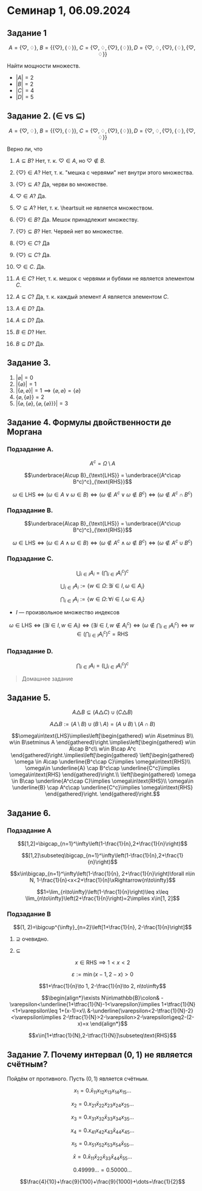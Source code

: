 # Семинар 1, 06.09.2024

## Задание 1

$$A=\{\heartsuit, \diamondsuit\},\ B=\{\{\heartsuit\},\{\diamondsuit\}\},\ C=\{\heartsuit,\diamondsuit,\{\heartsuit\},\{\diamondsuit\}\}, D=\{\heartsuit,\diamondsuit,\{\heartsuit\},\{\diamondsuit\},\{\heartsuit,\diamondsuit\}\}$$

Найти мощности множеств.

* $|A|=2$
* $|B|=2$
* $|C|=4$
* $|D|=5$

## Задание 2. ($\in$ vs $\subseteq$)

$$A=\{\heartsuit, \diamondsuit\},\ B=\{\{\heartsuit\},\{\diamondsuit\}\},\ C=\{\heartsuit,\diamondsuit,\{\heartsuit\},\{\diamondsuit\}\}, D=\{\heartsuit,\diamondsuit,\{\heartsuit\},\{\diamondsuit\},\{\heartsuit,\diamondsuit\}\}$$

Верно ли, что 

1. $A\subseteq B$?
Нет, т. к. $\heartsuit\in A$, но $\heartsuit\not\in B$.

2. $\{\heartsuit\}\in A$? Нет, т. к. "мешка с червями" нет внутри этого множества.

3. $\{\heartsuit\}\subseteq A$? Да, черви во множестве.

4. $\heartsuit\in A$? Да.

5. $\heartsuit\subseteq A$? Нет, т. к. \heartsuit не является множеством. 

6. $\{\heartsuit\}\in B$? Да. Мешок принадлежит множеству.

7. $\{\heartsuit\}\subseteq B$? Нет. Червей нет во множестве.

8. $\{\heartsuit\}\in C$? Да

9. $\{\heartsuit\}\subseteq C$? Да.

10. $\heartsuit \in C$. Да.

11. $A\in C$? Нет, т. к. мешок с червями и бубями не является элементом $C$.

12. $A\subseteq C$? Да, т. к. каждый элемент $А$ является элементом $C$.

13. $A\in D$? Да.

14. $A\subseteq D$? Да.

15. $B\in D$? Нет.

16. $B\subseteq D$? Да.

## Задание 3.

1. $|\varnothing|=0$
2. $|\{\varnothing\}|=1$
3. $|\{\varnothing,\varnothing\}|=1 \implies \{\varnothing,\varnothing\}=\{\varnothing\}$
4. $\{\varnothing,\{\varnothing\}\}=2$
5. $|\{\varnothing, \{\varnothing\}, \{\varnothing, \{\varnothing\}\}\}| = 3$

## Задание 4. Формулы двойственности де Моргана

### Подзадание А.

$$A^c=\Omega\setminus A$$

$$\underbrace{A\cup B}_{\text{LHS}} = \underbrace{(A^c\cap B^c)^c}_{\text{RHS}}$$

$$\omega\in\text{LHS}\iff (\omega\in A\lor\omega\in B)\iff(\omega\not\in A^c \lor \omega\not\in B^c)\iff(\omega\not\in A^c\cap B^c)$$

### Подзадание B.

$$\underbrace{A\cap B}_{\text{LHS}} = \underbrace{(A^c\cup B^c)^c}_{\text{RHS}}$$

$$\omega\in\text{LHS}\iff(\omega\in A \land\omega\in B)\iff (\omega\not\in A^c \land \omega\not\in B^c)\iff(\omega\not\in A^c\cup B^c)$$

### Подзадание С.

$$\bigcup_{i\in I}A_i=\left(\bigcap_{i\in I}A_i^c\right)^c$$

$$\bigcup_{i\in I}A_i:=\{w\in\Omega\colon\exists i\in I,\omega\in A_i\}$$

$$\bigcap_{i\in I}A_i:=\{w\in\Omega\colon\forall i\in I,\omega\in A_i\}$$

* $I$ — произвольное множество индексов

$$\omega\in\text{LHS}\iff(\exists i\in I, w\in A_i)\iff(\exists i \in I, w\not\in A_i^c)\iff\left(\omega\not\in\bigcap_{i\in I}A_i^c\right)\iff w\in\left(\bigcap_{i\in I}A_i^c\right)^c=\text{RHS}$$

### Подзадание D.

$$\bigcap_{i\in I}A_i=\left(\bigcup_{i\in I}A_i^c\right)^c$$

> Домашнее задание

## Задание 5.

$$A\triangle B\subseteq (A\triangle C)\cup(C\triangle B)$$

$$A\triangle B :=(A\setminus B)\cup(B\setminus A)=(A\cup B)\setminus (A\cap B)$$

$$\omega\in\text{LHS}\implies\left[\begin{gathered}
w\in A\setminus B\\
w\in B\setminus A
\end{gathered}\right.\implies\left[\begin{gathered}
w\in A\cap B^c\\
w\in B\cap A^c
\end{gathered}\right.\implies\left[\begin{gathered}
\left[\begin{gathered}
    \omega \in A\cap \underline{B^c\cap C}\implies \omega\in\text{RHS}\\
    \omega\in \underline{A} \cap B^c\cap \underline{C^c}\implies \omega\in\text{RHS}
\end{gathered}\right.\\
\left[\begin{gathered}
    \omega \in B\cap \underline{A^c\cap C}\implies \omega\in\text{RHS}\\
    \omega\in \underline{B} \cap A^c\cap \underline{C^c}\implies \omega\in\text{RHS}
\end{gathered}\right.
\end{gathered}\right.$$

## Задание 6.

### Подзадание А

$$[1,2]=\bigcap_{n=1}^\infty\left(1-\frac{1}{n},2+\frac{1}{n}\right)$$

$$[1,2]\subseteq\bigcap_{n=1}^\infty\left(1-\frac{1}{n},2+\frac{1}{n}\right)$$

$$x\in\bigcap_{n=1}^\infty\left(1-\frac{1}{n}, 2+\frac{1}{n}\right)\forall n\in N, 1-\frac{1}{n}<x<2+\frac{1}{n}\xRightarrow{n\to\infty}$$

$$1=\lim_{n\to\infty}\left(1-\frac{1}{n}\right)\leq x\leq \lim_{n\to\infty}\left(2+\frac{1}{n}\right)=2\implies x\in[1, 2]$$

### Подзадание В

$$(1, 2)=\bigcup^{\infty}_{n=2}\left[1+\frac{1}{n}, 2-\frac{1}{n}\right]$$

1. ${\supseteq}$ очевидно.

2. $\subseteq$

$$x\in\text{RHS}\implies 1<x<2$$

$$\varepsilon:=\min(x-1, 2-x)>0$$

$$1+\frac{1}{n}\to 1, 2-\frac{1}{n}\to 2, n\to\infty$$

$$\begin{align*}\exists N\in\mathbb{B}\colon& -\varepsilon<\underline{1+\tfrac{1}{N}-1<\varepsilon}\implies 1+\tfrac{1}{N}<1+\varepsilon\leq 1+(x-1)=x\\
&-\underline{\varepsilon<2-\tfrac{1}{N}-2}<\varepsilon\implies 2-\tfrac{1}{N}>2-\varepsilon>2-\varepsilon\geq2-(2-x)=x
\end{align*}$$

$$x\in[1+\tfrac{1}{N},2-\tfrac{1}{N}]\subseteq\text{RHS}$$

## Задание 7. Почему интервал $(0, 1)$ не является счётным?

Пойдём от противного. Пусть $(0, 1)$ является счётным.

$$x_1=0.\bar x_{11}x_{12}x_{13}x_{14}x_{15}\dots$$

$$x_2=0.x_{21}\bar x_{22}x_{23}x_{24}x_{25}\dots$$

$$x_3=0.x_{31}x_{32}\bar x_{33}x_{34}x_{35}\dots$$

$$x_4=0.x_{41}x_{42}x_{43}\bar x_{44}x_{45}\dots$$

$$x_5=0.x_{51}x_{52}x_{53}x_{54}\bar x_{55}\dots$$

$$\bar x=0.\bar x_{11}\bar x_{22}\bar x_{33}\bar x_{44}\bar x_{55}\dots$$

$$0.49999\ldots=0.50000\dots$$

$$\frac{4}{10}+\frac{9}{100}+\frac{9}{1000}+\dots=\frac{1}{2}$$